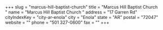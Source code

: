 +++
slug = "marcus-hill-baptist-church"
title = "Marcus Hill Baptist Church "
name = "Marcus Hill Baptist Church "
address = "17 Garren Rd"
cityIndexKey = "city-ar-enola"
city = "Enola"
state = "AR"
postal = "72047"
website = ""
phone = "501 327-0600"
fax = ""
+++
